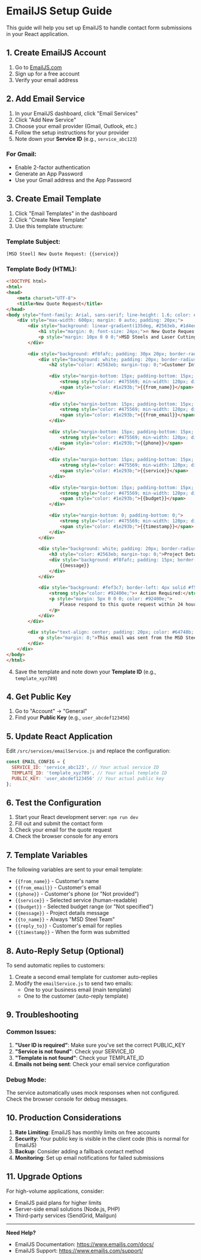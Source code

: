 # EmailJS Setup Guide

This guide will help you set up EmailJS to handle contact form submissions in your React application.

## 1. Create EmailJS Account

1. Go to [EmailJS.com](https://www.emailjs.com/)
2. Sign up for a free account
3. Verify your email address

## 2. Add Email Service

1. In your EmailJS dashboard, click "Email Services"
2. Click "Add New Service"
3. Choose your email provider (Gmail, Outlook, etc.)
4. Follow the setup instructions for your provider
5. Note down your **Service ID** (e.g., `service_abc123`)

### For Gmail:
- Enable 2-factor authentication
- Generate an App Password
- Use your Gmail address and the App Password

## 3. Create Email Template

1. Click "Email Templates" in the dashboard
2. Click "Create New Template"
3. Use this template structure:

### Template Subject:
```
[MSD Steel] New Quote Request: {{service}}
```

### Template Body (HTML):
```html
<!DOCTYPE html>
<html>
<head>
    <meta charset="UTF-8">
    <title>New Quote Request</title>
</head>
<body style="font-family: Arial, sans-serif; line-height: 1.6; color: #333;">
    <div style="max-width: 600px; margin: 0 auto; padding: 20px;">
        <div style="background: linear-gradient(135deg, #2563eb, #1d4ed8); color: white; padding: 30px 20px; text-align: center; border-radius: 8px 8px 0 0;">
            <h1 style="margin: 0; font-size: 24px;">🔥 New Quote Request</h1>
            <p style="margin: 10px 0 0 0;">MSD Steels and Laser Cuttings</p>
        </div>
        
        <div style="background: #f8fafc; padding: 30px 20px; border-radius: 0 0 8px 8px;">
            <div style="background: white; padding: 20px; border-radius: 8px; box-shadow: 0 2px 4px rgba(0,0,0,0.1); margin-bottom: 20px;">
                <h2 style="color: #2563eb; margin-top: 0;">Customer Information</h2>
                
                <div style="margin-bottom: 15px; padding-bottom: 15px; border-bottom: 1px solid #e2e8f0;">
                    <strong style="color: #475569; min-width: 120px; display: inline-block;">Name:</strong>
                    <span style="color: #1e293b;">{{from_name}}</span>
                </div>
                
                <div style="margin-bottom: 15px; padding-bottom: 15px; border-bottom: 1px solid #e2e8f0;">
                    <strong style="color: #475569; min-width: 120px; display: inline-block;">Email:</strong>
                    <span style="color: #1e293b;">{{from_email}}</span>
                </div>
                
                <div style="margin-bottom: 15px; padding-bottom: 15px; border-bottom: 1px solid #e2e8f0;">
                    <strong style="color: #475569; min-width: 120px; display: inline-block;">Phone:</strong>
                    <span style="color: #1e293b;">{{phone}}</span>
                </div>
                
                <div style="margin-bottom: 15px; padding-bottom: 15px; border-bottom: 1px solid #e2e8f0;">
                    <strong style="color: #475569; min-width: 120px; display: inline-block;">Service:</strong>
                    <span style="color: #1e293b;">{{service}}</span>
                </div>
                
                <div style="margin-bottom: 15px; padding-bottom: 15px; border-bottom: 1px solid #e2e8f0;">
                    <strong style="color: #475569; min-width: 120px; display: inline-block;">Budget:</strong>
                    <span style="color: #1e293b;">{{budget}}</span>
                </div>
                
                <div style="margin-bottom: 0; padding-bottom: 0;">
                    <strong style="color: #475569; min-width: 120px; display: inline-block;">Submitted:</strong>
                    <span style="color: #1e293b;">{{timestamp}}</span>
                </div>
            </div>
            
            <div style="background: white; padding: 20px; border-radius: 8px; box-shadow: 0 2px 4px rgba(0,0,0,0.1);">
                <h3 style="color: #2563eb; margin-top: 0;">Project Details</h3>
                <div style="background: #f8fafc; padding: 15px; border-radius: 6px; border-left: 4px solid #2563eb;">
                    {{message}}
                </div>
            </div>
            
            <div style="background: #fef3c7; border-left: 4px solid #f59e0b; padding: 15px; margin: 20px 0; border-radius: 4px;">
                <strong style="color: #92400e;">⚡ Action Required:</strong>
                <p style="margin: 5px 0 0 0; color: #92400e;">
                    Please respond to this quote request within 24 hours. Reply directly to {{from_email}}.
                </p>
            </div>
        </div>
        
        <div style="text-align: center; padding: 20px; color: #64748b; font-size: 14px;">
            <p style="margin: 0;">This email was sent from the MSD Steel website contact form.</p>
        </div>
    </div>
</body>
</html>
```

4. Save the template and note down your **Template ID** (e.g., `template_xyz789`)

## 4. Get Public Key

1. Go to "Account" → "General"
2. Find your **Public Key** (e.g., `user_abcdef123456`)

## 5. Update React Application

Edit `/src/services/emailService.js` and replace the configuration:

```javascript
const EMAIL_CONFIG = {
  SERVICE_ID: 'service_abc123', // Your actual service ID
  TEMPLATE_ID: 'template_xyz789', // Your actual template ID  
  PUBLIC_KEY: 'user_abcdef123456' // Your actual public key
};
```

## 6. Test the Configuration

1. Start your React development server: `npm run dev`
2. Fill out and submit the contact form
3. Check your email for the quote request
4. Check the browser console for any errors

## 7. Template Variables

The following variables are sent to your email template:

- `{{from_name}}` - Customer's name
- `{{from_email}}` - Customer's email
- `{{phone}}` - Customer's phone (or "Not provided")
- `{{service}}` - Selected service (human-readable)
- `{{budget}}` - Selected budget range (or "Not specified")
- `{{message}}` - Project details message
- `{{to_name}}` - Always "MSD Steel Team"
- `{{reply_to}}` - Customer's email for replies
- `{{timestamp}}` - When the form was submitted

## 8. Auto-Reply Setup (Optional)

To send automatic replies to customers:

1. Create a second email template for customer auto-replies
2. Modify the `emailService.js` to send two emails:
   - One to your business email (main template)
   - One to the customer (auto-reply template)

## 9. Troubleshooting

### Common Issues:

1. **"User ID is required"**: Make sure you've set the correct PUBLIC_KEY
2. **"Service is not found"**: Check your SERVICE_ID
3. **"Template is not found"**: Check your TEMPLATE_ID
4. **Emails not being sent**: Check your email service configuration

### Debug Mode:

The service automatically uses mock responses when not configured. Check the browser console for debug messages.

## 10. Production Considerations

1. **Rate Limiting**: EmailJS has monthly limits on free accounts
2. **Security**: Your public key is visible in the client code (this is normal for EmailJS)
3. **Backup**: Consider adding a fallback contact method
4. **Monitoring**: Set up email notifications for failed submissions

## 11. Upgrade Options

For high-volume applications, consider:
- EmailJS paid plans for higher limits
- Server-side email solutions (Node.js, PHP)
- Third-party services (SendGrid, Mailgun)

---

**Need Help?**
- EmailJS Documentation: https://www.emailjs.com/docs/
- EmailJS Support: https://www.emailjs.com/support/